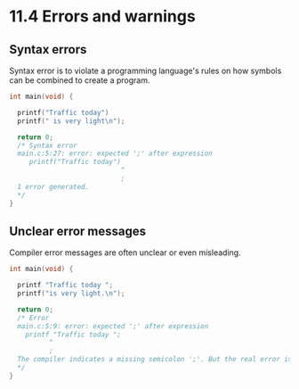 # 11.4 Errors and warnings

## Syntax errors
Syntax error is to violate a programming language's rules on how symbols can be combined to create a program.   
```c
int main(void) {

  printf("Traffic today")
  printf(" is very light\n");

  return 0;
  /* Syntax error
  main.c:5:27: error: expected ';' after expression
     printf("Traffic today")
                            ^
                            ;
  1 error generated.
  */
}
```

## Unclear error messages
Compiler error messages are often unclear or even misleading.   
```c
int main(void) {

  printf "Traffic today ";
  printf("is very light.\n");

  return 0;
  /* Error
  main.c:5:9: error: expected ';' after expression
    printf "Traffic today ";
          ^
          ;
  The compiler indicates a missing semicolon ';'. But the real error is the missing parentheses.
  */
}
```
